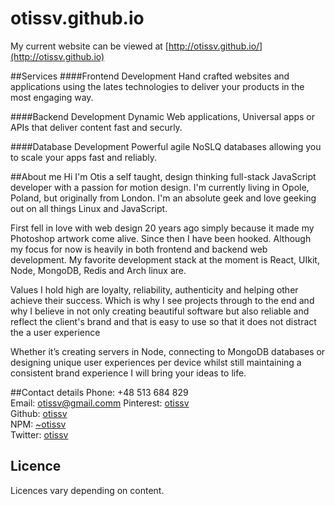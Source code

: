 # otissv.github.io

My current website can be viewed at [http://otissv.github.io/](http://otissv.github.io)


##Services
####Frontend Development
Hand crafted websites and applications using the lates technologies to deliver your products in the most engaging way.

####Backend Development
Dynamic Web applications, Universal apps or APIs that deliver content fast and securly.

####Database Development
Powerful agile NoSLQ databases allowing you to scale your apps fast and reliably.


##About me
Hi I'm Otis a self taught, design thinking full-stack JavaScript developer
with a passion for motion design. I'm currently living in Opole, Poland,
but originally from London. I'm an absolute geek and love geeking out on
all things Linux and JavaScript.

First fell in love with web design 20 years ago simply because it made my
Photoshop artwork come alive. Since then I have been hooked. Although my
focus for now is heavily in both frontend and backend web development.
My favorite development stack at the moment is React, UIkit, Node,
MongoDB, Redis and Arch linux are.

Values I hold high are loyalty, reliability, authenticity and helping
other achieve their success. Which is why I see projects through to the
end and why I believe in not only creating beautiful software but also
reliable and reflect the client's brand and that is easy to use so that
it does not distract the a user experience

Whether it’s creating servers in Node, connecting to MongoDB databases or
designing unique user experiences per device whilst still maintaining a
consistent brand experience I will bring your ideas to life.

##Contact details
Phone: +48 513 684 829  
Email: otissv@gmail.comm
Pinterest: [otissv](https://www.pinterest.com/otissv/)   
Github: [otissv](https://www.github.com/otissv)   
NPM: [~otissv](https://www.npmjs.com/~otissv)  
Twitter: [otissv](https://www.twitter.com/otissv)

## Licence
Licences vary depending on content.

